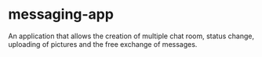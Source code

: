# messaging-app
An application that allows the creation of multiple chat room, status change, uploading of pictures and the free exchange of messages.
